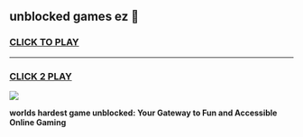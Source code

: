 
## unblocked games ez 👋
<h3>
<a href="https://premium.freeplayer.one?title=unblocked_games_ez&ref=13F">CLICK TO PLAY</a></h3>
<hr>

<h3>
<a href="https://premium.freeplayer.one?title=unblocked_games_ez&ref=13F">CLICK 2 PLAY</a>
  
</h3>

<a href="https://premium.freeplayer.one?title=unblocked_games_ez&ref=12F/"><img src="https://clearcache.store/games.png"></a>


**worlds hardest game unblocked: Your Gateway to Fun and Accessible Online Gaming**
